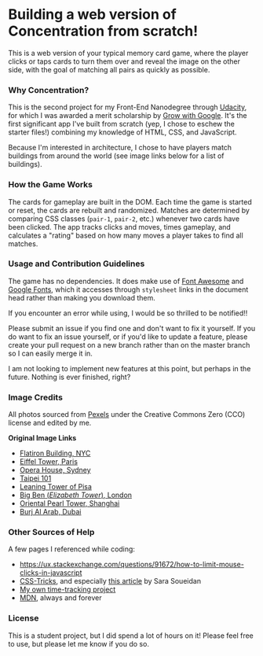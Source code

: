 # Building a web version of Concentration from scratch!

This is a web version of your typical memory card game, where the player clicks or taps cards to turn them over and reveal the image on the other side, with the goal of matching all pairs as quickly as possible.

### Why Concentration?

This is the second project for my Front-End Nanodegree through [Udacity](https://www.udacity.com/course/front-end-web-developer-nanodegree--nd001), for which I was awarded a merit scholarship by [Grow with Google](https://grow.google/). It's the first significant app I've built from scratch (yep, I chose to eschew the starter files!) combining my knowledge of HTML, CSS, and JavaScript.

Because I'm interested in architecture, I chose to have players match buildings from around the world (see image links below for a list of buildings).

### How the Game Works

The cards for gameplay are built in the DOM. Each time the game is started or reset, the cards are rebuilt and randomized. Matches are determined by comparing CSS classes (`pair-1`, `pair-2`, etc.) whenever two cards have been clicked. The app tracks clicks and moves, times gameplay, and calculates a "rating" based on how many moves a player takes to find all matches.

### Usage and Contribution Guidelines

The game has no dependencies. It does make use of [Font Awesome](https://fontawesome.com/) and [Google Fonts](https://fonts.google.com/), which it accesses through `stylesheet` links in the document head rather than making you download them.

If you encounter an error while using, I would be so thrilled to be notified!!

Please submit an issue if you find one and don't want to fix it yourself. If you do want to fix an issue yourself, or if you'd like to update a feature, please create your pull request on a new branch rather than on the master branch so I can easily merge it in.

I am not looking to implement new features at this point, but perhaps in the future. Nothing is ever finished, right?


### Image Credits

All photos sourced from [Pexels](https://www.pexels.com/) under the Creative Commons Zero (CCO) license and edited by me.

**Original Image Links**
* [Flatiron Building, NYC](https://www.pexels.com/photo/low-angle-photo-of-flatiron-building-1123982/)
* [Eiffel Tower, Paris](https://www.pexels.com/photo/ancient-architectural-architecture-black-604444/)
* [Opera House, Sydney](https://www.pexels.com/photo/australia-house-sydney-vivid-54610/)
* [Taipei 101](https://www.pexels.com/photo/photography-of-tower-889812/)
* [Leaning Tower of Pisa](https://www.pexels.com/photo/leaning-tower-of-pisa-italy-1144271/)
* [Big Ben (*Elizabeth Tower*), London](https://www.pexels.com/photo/london-night-lights-bridge-50632/)
* [Oriental Pearl Tower, Shanghai](https://www.pexels.com/photo/night-skyline-skyscrapers-shanghai-19885/)
* [Burj Al Arab, Dubai](https://www.pexels.com/photo/sea-beach-holiday-vacation-2352/)

### Other Sources of Help

A few pages I referenced while coding:
* https://ux.stackexchange.com/questions/91672/how-to-limit-mouse-clicks-in-javascript
* [CSS-Tricks](https://css-tricks.com), and especially [this article](https://css-tricks.com/auto-sizing-columns-css-grid-auto-fill-vs-auto-fit/) by Sara Soueidan
* [My own time-tracking project](https://codepen.io/amyyf/pen/GxajKb)
* [MDN](https://developer.mozilla.org/en-US/docs/Web/CSS/CSS_Grid_Layout/Auto-placement_in_CSS_Grid_Layout), always and forever


### License

This is a student project, but I did spend a lot of hours on it! Please feel free to use, but please let me know if you do so.
